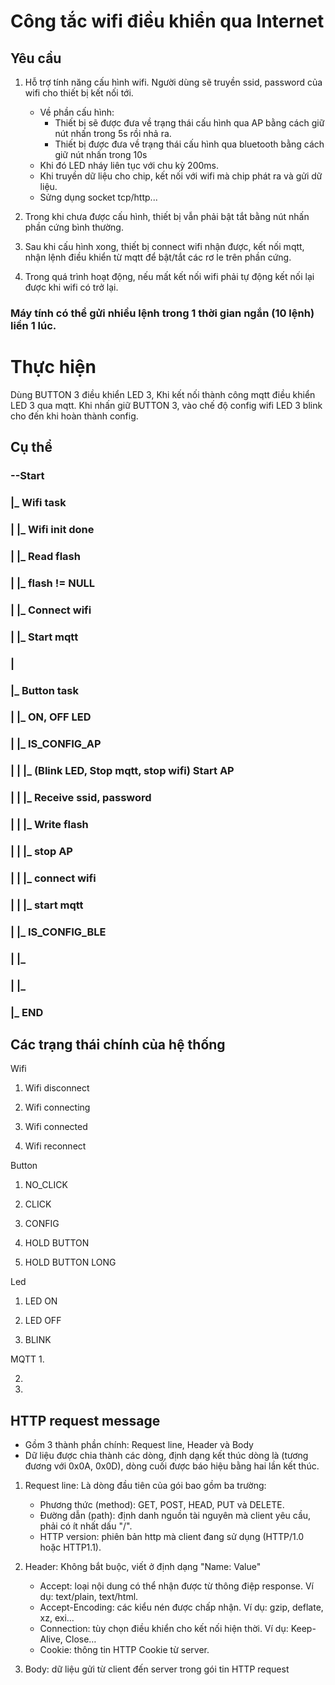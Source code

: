 # Công tắc wifi điều khiển qua Internet

## Yêu cầu

1. Hỗ trợ tính năng cấu hình wifi. Người dùng sẽ truyền ssid, password của wifi cho thiết bị kết nối tới.
    - Về phần cấu hình: 
        + Thiết bị sẽ được đưa về trạng thái cấu hình qua AP bằng cách giữ nút nhấn trong 5s rồi nhả ra.
        + Thiết bị được đưa về trạng thái cấu hình qua bluetooth bằng cách giữ nút nhấn trong 10s
    - Khi đó LED nháy liên tục với chu kỳ 200ms.
    - Khi truyền dữ liệu cho chip, kết nối với wifi mà chip phát ra và gửi dữ liệu.
    - Sửng dụng socket tcp/http...

2. Trong khi chưa được cấu hình, thiết bị vẫn phải bật tắt bằng nút nhấn phần cứng bình thường.

3. Sau khi cấu hình xong, thiết bị connect wifi nhận được, kết nối mqtt, nhận lệnh điều khiển từ mqtt để bật/tắt các rơ le trên phần cứng.

4. Trong quá trình hoạt động, nếu mất kết nối wifi phải tự động kết nối lại được khi wifi có trở lại.


### Máy tính có thể gửi nhiều lệnh trong 1 thời gian ngắn (10 lệnh) liền 1 lúc.

# Thực hiện
Dùng BUTTON 3 điều khiển LED 3, Khi kết nối thành công mqtt điều khiển LED 3 qua mqtt. Khi nhấn giữ BUTTON 3, vào chế độ config wifi LED 3 blink cho đến khi hoàn thành config.

## Cụ thể

### --Start
###     |_ Wifi task
###     |   |_ Wifi init done
###     |       |_ Read flash
###     |           |_ flash != NULL
###     |               |_ Connect wifi
###     |               |_ Start mqtt
###     |
###     |_ Button task
###     |   |_ ON, OFF LED
###     |   |_ IS_CONFIG_AP
###     |   |   |_ (Blink LED, Stop mqtt, stop wifi) Start AP
###     |   |       |_ Receive ssid, password
###     |   |           |_ Write flash
###     |   |           |_ stop AP
###     |   |           |_ connect wifi
###     |   |           |_ start mqtt
###     |   |_ IS_CONFIG_BLE
###     |       |_
###     |           |_
###     |_ END

## Các trạng thái chính của hệ thống

Wifi
1. Wifi disconnect

2. Wifi connecting

3. Wifi connected

4. Wifi reconnect

Button

1. NO_CLICK

2. CLICK

3. CONFIG

4. HOLD BUTTON

5. HOLD BUTTON LONG

Led
1. LED ON

2. LED OFF

3. BLINK

MQTT
1. 

2. 

3. 

## HTTP request message

- Gồm 3 thành phần chính: Request line, Header và Body
- Dữ liệu được chia thành các dòng, định dạng kết thúc dòng là <CR><LF> (tương đương với 0x0A, 0x0D), dòng cuối được báo hiệu bằng hai lần kết thúc.

1. Request line: Là dòng đầu tiên của gói bao gồm ba trường:
    - Phương thức (method): GET, POST, HEAD, PUT và DELETE.
    - Đường dẫn (path): định danh nguồn tài nguyên mà client yêu cầu, phải có ít nhất dấu "/".
    - HTTP version: phiên bản http mà client đang sử dụng (HTTP/1.0 hoặc HTTP1.1).

2. Header: Không bắt buộc, viết ở định dạng "Name: Value"
    - Accept: loại nội dung có thể nhận được từ thông điệp response. Ví dụ: text/plain, text/html.
    - Accept-Encoding: các kiểu nén được chấp nhận. Ví dụ: gzip, deflate, xz, exi…
    - Connection: tùy chọn điều khiển cho kết nối hiện thời. Ví dụ: Keep-Alive, Close…
    - Cookie: thông tin HTTP Cookie từ server.

3. Body: dữ liệu gửi từ client đến server trong gói tin HTTP request



